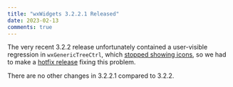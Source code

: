 ```yaml
---
title: "wxWidgets 3.2.2.1 Released"
date: 2023-02-13
comments: true
---
```


The very recent 3.2.2 release unfortunately contained a user-visible
regression in `wxGenericTreeCtrl`, which [stopped showing icons][], so we had
to make a [hotfix release][] fixing this problem.

There are no other changes in 3.2.2.1 compared to 3.2.2.

[stopped showing icons]: https://github.com/wxWidgets/wxWidgets/issues/23255
[hotfix release]: https://github.com/wxWidgets/wxWidgets/releases/tag/v3.2.2.1
